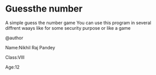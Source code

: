 # Guessthe number

A simple guess the number game  You can use this program in several diffrent waays like for some security purpose or like a game<br>


@author <br>

Name:Nikhil Raj Pandey<br>

Class:VIII<br>

Age:12<br>

